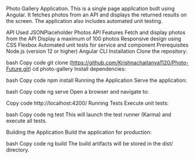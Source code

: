 Photo Gallery Application. This is a single page application built using Angular. It fetches photos from an API and displays the returned results on the screen. The application also includes automated unit testing.

API Used
JSONPlaceholder Photos API
Features
Fetch and display photos from the API
Display a maximum of 100 photos
Responsive design using CSS Flexbox
Automated unit tests for service and component
Prerequisites
Node.js (version 12 or higher)
Angular CLI
Installation
Clone the repository:

bash
Copy code
git clone (https://github.com/Krishnachaitanya1120/Photo-Future.git)
cd photo-gallery
Install dependencies:

bash
Copy code
npm install
Running the Application
Serve the application:

bash
Copy code
ng serve
Open a browser and navigate to:


Copy code
http://localhost:4200/
Running Tests
Execute unit tests:

bash
Copy code
ng test
This will launch the test runner (Karma) and execute all tests.

Building the Application
Build the application for production:

bash
Copy code
ng build
The build artifacts will be stored in the dist/ directory.